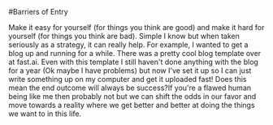 #Barriers of Entry

 Make it easy for yourself (for things you think are good) and make it hard for yourself (for things you think are bad). Simple I know but when taken seriously as a strategy, it can really help. For example, I wanted to get a blog up and running for a while. There was a pretty cool blog template over at fast.ai. Even with this template I still haven't done anything with the blog for a year (Ok maybe I have problems) but now I've set it up so I can just write something up on my computer and get it uploaded fast! Does this mean the end outcome will always be success?If you're a flawed human being like me then probably not but we can shift the odds in our favor and move towards a reality where we get better and better at doing the things we want to in this life. 